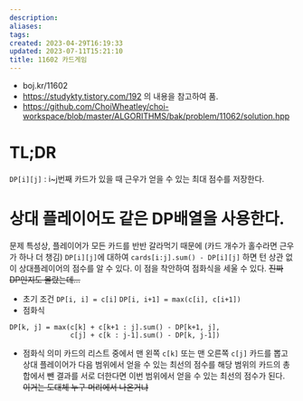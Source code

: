```yaml
---
description:
aliases: 
tags: 
created: 2023-04-29T16:19:33
updated: 2023-07-11T15:21:10
title: 11602 카드게임
---
```

- boj.kr/11602
- https://studykty.tistory.com/192 의 내용을 참고하여 품.
- https://github.com/ChoiWheatley/choi-workspace/blob/master/ALGORITHMS/bak/problem/11062/solution.hpp

# TL;DR
`DP[i][j]` : i~j번째 카드가 있을 때 근우가 얻을 수 있는 최대 점수를 저장한다.

# 상대 플레이어도 같은 DP배열을 사용한다.
문제 특성상, 플레이어가 모든 카드를 반반 갈라먹기 때문에 (카드 개수가 홀수라면 근우가 하나 더 챙김) `DP[i][j]`에 대하여 `cards[i:j].sum() - DP[i][j]` 하면 턴 상관 없이 상대플레이어의 점수를 알 수 있다. 이 점을 착안하여 점화식을 세울 수 있다. ~~진짜 DP인지도 몰랐는데...~~

- 초기 조건
`DP[i, i] = c[i]`
`DP[i, i+1] = max(c[i], c[i+1])`
- 점화식
```
DP[k, j] = max(c[k] + c[k+1 : j].sum() - DP[k+1, j],
			   c[j] + c[k : j-1].sum() - DP[k, j-1])
```
- 점화식 의미
카드의 리스트 중에서 맨 왼쪽 `c[k]` 또는 맨 오른쪽 `c[j]` 카드를 뽑고 상대 플레이어가 다음 범위에서 얻을 수 있는 최선의 점수를 해당 범위의 카드의 총합에서 뺀 결과를 서로 더한다면 이번 범위에서 얻을 수 있는 최선의 점수가 된다. ~~이거는 도대체 누구 머리에서 나온거냐~~
